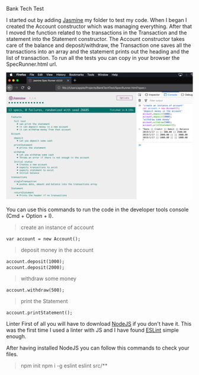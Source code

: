 Bank Tech Test

I started out by adding [Jasmine](https://github.com/jasmine/jasmine/releasesto) my folder to test my code.
When I began I created the Account constructor which was managing everything.
After that I moved the function related to the transactions in the Transaction and the statement into the Statement constructor.
The Account constructor takes care of the balance and deposit/withdraw, the Transaction one saves all the transactions into an array and the statement prints out the heading and the list of transaction.
To run all the tests you can copy in your browser the SpecRunner.html url.

![alt text](https://github.com/lucafrancesc/BankTechTest/blob/master/Screenshot%202019-01-15%20at%2015.29.05.png)

You can use this commands to run the code in the developer tools console (Cmd + Option + I).

>create an instance of account
```
var account = new Account();
```

>deposit money in the account
```
account.deposit(1000);
account.deposit(2000);
```

>withdraw some money
```
account.withdraw(500);
```

>print the Statement
```
account.printStatement();
```

Linter
First of all you will have to download [NodeJS](https://nodejs.org/en/download/) if you don't have it.
This was the first time I used a linter with JS and I have found [ESLint](https://eslint.org/) simple enough.

After having installed NodeJS you can follow this commands to check your files.
 
>npm init
>npm i -g eslint
>eslint src/**

